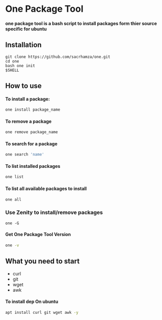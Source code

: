 # One Package Tool
#### one package tool is a bash script to install packages form thier source specific for ubuntu

## Installation

```console
git clone https://github.com/sacrhamza/one.git
cd one
bash one init
$SHELL
```

## How to use

#### To install a package:
```bash
one install package_name
```
#### To remove a package
```bash
one remove package_name
```
#### To search for a package
```bash
one search 'name'
```
#### To list installed packages
```bash
one list
```
####  To list all available packages to install

```bash
one all
```
### Use Zenity to install/remove packages
```
one -G
```
#### Get One Package Tool Version
```bash
one -v
```
## What you need to start
* curl
* git
* wget
* awk
#### To install dep On ubuntu
```bash
apt install curl git wget awk -y
```
